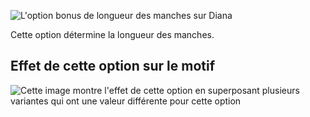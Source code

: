 ![L'option bonus de longueur des manches sur Diana](./sleevelengthbonus.svg)

Cette option détermine la longueur des manches.

## Effet de cette option sur le motif

![Cette image montre l'effet de cette option en superposant plusieurs variantes qui ont une valeur différente pour cette option](diana_sleevelengthbonus_sample.svg "Effet de cette option sur le motif")
